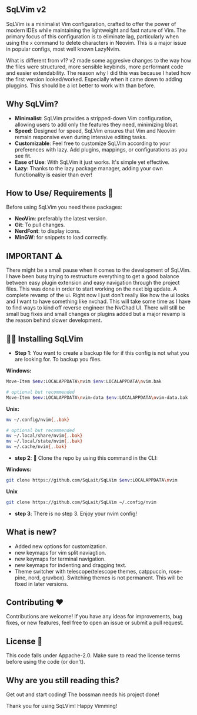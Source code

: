 ## SqLVim v2

SqLVim is a minimalist Vim configuration, crafted to offer the power of modern IDEs while maintaining the lightweight and fast nature of Vim. The primary focus of this configuration is to eliminate lag, particularly when using the `x` command to delete characters in Neovim. This is a major issue in popular configs, most well known LazyNvim.

What is different from v1? v2 made some aggresive changes to the way how the files were structured, more sensible keybinds, more performant code and easier extendability.
The reason why I did this was because I hated how the first version looked/worked. Especially when it came down to adding pluggins. This should be a lot better to work with than before.

## Why SqLVim?

- **Minimalist**: SqLVim provides a stripped-down Vim configuration, allowing users to add only the features they need, minimizing bloat.
- **Speed**: Designed for speed, SqLVim ensures that Vim and Neovim remain responsive even during intensive editing tasks.
- **Customizable**: Feel free to customize SqLVim according to your preferences with lazy. Add plugins, mappings, or configurations as you see fit.
- **Ease of Use**: With SqLVim it just works. It's simple yet effective.
- **Lazy**: Thanks to the lazy package manager, adding your own functionality is easier than ever!

## How to Use/ Requirements 📖

Before using SqLVim you need these packages:
- **NeoVim**: preferably the latest version.
- **Git**: To pull changes.
- **NerdFont**: to display icons.
- **MinGW**: for snippets to load correctly.

## IMPORTANT ⚠
There might be a small pause when it comes to the development of SqLVim. I have been busy trying to restructure everything to get a good balance between easy plugin extension and easy navigation through the project files.
This was done in order to start working on the next big update. A complete revamp of the ui. Right now I just don't really like how the ui looks and I want to have something like nvchad. This will take some time as I have to find ways to kind off reverse
engineer the NvChad UI. There will still be small bug fixes and small changes or plugins added but a major revamp is the reason behind slower development.


## 👨‍💻 Installing SqLVim 

- **Step 1**: 
You want to create a backup file for if this config is not what you are looking for.
To backup you files.

**Windows:**
```bash
Move-Item $env:LOCALAPPDATA\nvim $env:LOCALAPPDATA\nvim.bak

# optional but recommended
Move-Item $env:LOCALAPPDATA\nvim-data $env:LOCALAPPDATA\nvim-data.bak
```
**Unix:**
```bash
mv ~/.config/nvim{,.bak}

# optional but recommended
mv ~/.local/share/nvim{,.bak}
mv ~/.local/state/nvim{,.bak}
mv ~/.cache/nvim{,.bak}
```

- **step 2**: 📡 Clone the repo by using this command in the CLI:

**Windows:**
```bash
git clone https://github.com/SqLait/SqLVim $env:LOCALAPPDATA\nvim
```
**Unix**
```bash
git clone https://github.com/SqLait/SqLVim ~/.config/nvim
```
- **step 3**: There is no step 3. Enjoy your nvim config!

## What is new?
- Added new options for customization.
- new keymaps for vim split naviagtion.
- new keymaps for terminal navigation.
- new keymaps for indenting and dragging text.
- Theme switcher with telescope(telescope themes, catppuccin, rose-pine, nord, gruvbox). Switching themes is not permanent. This will be fixed in later versions.

## Contributing ❤

Contributions are welcome! If you have any ideas for improvements, bug fixes, or new features, feel free to open an issue or submit a pull request.

## License 💽

This code falls under Appache-2.0. Make sure to read the license terms before using the code (or don't).

## Why are you still reading this?
Get out and start coding! The bossman needs his project done!

Thank you for using SqLVim! Happy Vimming!
